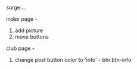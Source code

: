 surge....

index page - 
1. add picture
2. move buttons

club page - 
1. change post button color to 'info' - btn btn-info